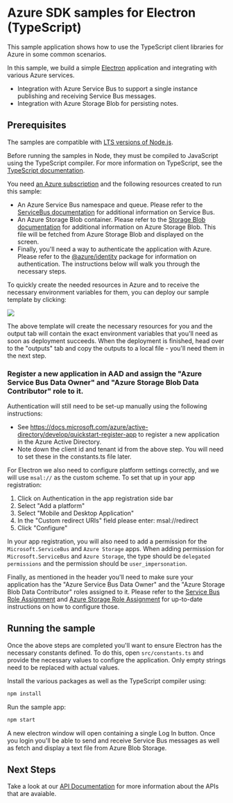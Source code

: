 # Azure SDK samples for Electron (TypeScript)

This sample application shows how to use the TypeScript client libraries for Azure in some common scenarios.

In this sample, we build a simple [Electron][electron] application and integrating with various Azure services.

- Integration with Azure Service Bus to support a single instance publishing and receiving Service Bus messages.
- Integration with Azure Storage Blob for persisting notes.

## Prerequisites

The samples are compatible with [LTS versions of Node.js](https://github.com/nodejs/release#release-schedule).

Before running the samples in Node, they must be compiled to JavaScript using the TypeScript compiler. For more information on TypeScript, see the [TypeScript documentation][typescript].

You need [an Azure subscription][freesub] and the following resources created to run this sample:

- An Azure Service Bus namespace and queue. Please refer to the [ServiceBus documentation][servicebus] for additional information on Service Bus.
- An Azure Storage Blob container. Please refer to the [Storage Blob documentation][storageblob] for additional information on Azure Storage Blob. This file will be fetched from Azure Storage Blob and displayed on the screen.
- Finally, you'll need a way to authenticate the application with Azure. Please refer to the [@azure/identity][identity] package for information on authentication. The instructions below will walk you through the necessary steps.

To quickly create the needed resources in Azure and to receive the necessary environment variables for them, you can deploy our sample template by clicking:

[![](http://azuredeploy.net/deploybutton.png)](https://portal.azure.com/#create/Microsoft.Template/uri/https%3A%2F%2Fraw.githubusercontent.com%2FAzure%2Fazure-sdk-for-js%2Fmaster%2Fsamples%2Fframeworks%2Felectron%2Farm-template.json)

The above template will create the necessary resources for you and the output tab will contain the exact environment variables that you'll need as soon as deployment succeeds. When the deployment is finished, head over to the "outputs" tab and copy the outputs to a local file - you'll need them in the next step.

### Register a new application in AAD and assign the "Azure Service Bus Data Owner" and "Azure Storage Blob Data Contributor" role to it.

Authentication will still need to be set-up manually using the following instructions:

- See https://docs.microsoft.com/azure/active-directory/develop/quickstart-register-app
  to register a new application in the Azure Active Directory.
- Note down the client id and tenant id from the above step.
  You will need to set these in the constants.ts file later.

For Electron we also need to configure platform settings correctly, and we will use `msal://` as the custom scheme. To set that up in your app registration:

1. Click on Authentication in the app registration side bar
2. Select "Add a platform"
3. Select "Mobile and Desktop Application"
4. In the "Custom redirect URIs" field please enter: msal://redirect
5. Click "Configure"

In your app registration, you will also need to add a permission for the `Microsoft.ServiceBus` and `Azure Storage` apps.
When adding permission for `Microsoft.ServiceBus` and `Azure Storage`, the type should be `delegated permissions` and the permission should be `user_impersonation`.

Finally, as mentioned in the header you'll need to make sure your application has the "Azure Service Bus Data Owner" and the "Azure Storage Blob Data Contributor" roles assigned to it. Please refer to the [Service Bus Role Assignment][servicebusaad] and [Azure Storage Role Assignment][storageaad] for up-to-date instructions on how to configure those.

## Running the sample

Once the above steps are completed you'll want to ensure Electron has the necessary constants defined. To do this, open `src/constants.ts` and provide the necessary values to configre the application. Only empty strings need to be replaced with actual values.

Install the various packages as well as the TypeScript compiler using:

```bash
npm install
```

Run the sample app:

```bash
npm start
```

A new electron window will open containing a single Log In button. Once you login you'll be able to send and receive Service Bus messages as well as fetch and display a text file from Azure Blob Storage.

## Next Steps

Take a look at our [API Documentation][apiref] for more information about the APIs that are avaiable.

[electron]: https://www.electronjs.org/
[typescript]: https://www.typescriptlang.org/docs/home.html
[freesub]: https://azure.microsoft.com/free
[servicebus]: https://docs.microsoft.com/javascript/api/@azure/service-bus
[storageblob]: https://docs.microsoft.com/javascript/api/@azure/storage-blob
[identity]: https://docs.microsoft.com/javascript/api/@azure/identity
[apiref]: https://docs.microsoft.com/javascript/api/
[servicebusaad]: https://docs.microsoft.com/azure/service-bus-messaging/authenticate-application
[storageaad]: https://docs.microsoft.com/azure/storage/common/storage-auth-aad-rbac-portal